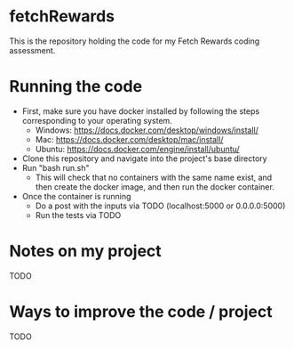 # fetchRewards
This is the repository holding the code for my Fetch Rewards coding assessment.

# Running the code

  - First, make sure you have docker installed by following the steps corresponding to your operating system.
    - Windows: https://docs.docker.com/desktop/windows/install/
    - Mac: https://docs.docker.com/desktop/mac/install/
    - Ubuntu: https://docs.docker.com/engine/install/ubuntu/
  - Clone this repository and navigate into the project's base directory
  - Run "bash run.sh"
    - This will check that no containers with the same name exist, and then create the docker image, and then run the docker container.
  - Once the container is running
    - Do a post with the inputs via TODO (localhost:5000 or 0.0.0.0:5000)
    - Run the tests via TODO

# Notes on my project
TODO

# Ways to improve the code / project
TODO
